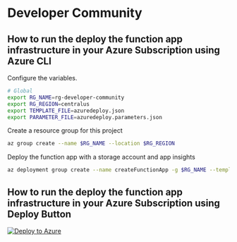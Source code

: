 # Developer Community

## How to run the deploy the function app infrastructure in your Azure Subscription using Azure CLI


Configure the variables.

```bash
# Global
export RG_NAME=rg-developer-community
export RG_REGION=centralus
export TEMPLATE_FILE=azuredeploy.json
export PARAMETER_FILE=azuredeploy.parameters.json

```

Create a resource group for this project

```bash
az group create --name $RG_NAME --location $RG_REGION
```

Deploy the function app with a storage account and app insights 

```bash
az deployment group create --name createFunctionApp -g $RG_NAME --template-file $TEMPLATE_FILE --parameters $PARAMETER_FILE
```

## How to run the deploy the function app infrastructure in your Azure Subscription using Deploy Button

[![Deploy to Azure](https://aka.ms/deploytoazurebutton)](https://portal.azure.com/#create/Microsoft.Template/uri/https%3A%2F%2Fraw.githubusercontent.com%2Fjmasengeshomsft%2Fpoc-table-storage-api-deploy-button%2Fmain%2Fpoc-table-storage-api-deploy-button%2Finfrastructure%2Fazuredeploy.json)

<!-- 
Under app/src, if not present, create a settings file for the function app named **local.settings.json** in app/src with the following configurations:

```bash
{
    "IsEncrypted": false,
    "Values": {
      "ScrapAppOptions:ChromeDriverExecutablePath": "<LOCATION OF THE CHROMIUM EXECUTABLE>",
      "ScrapAppOptions:OutputFolderPath": "<LOCATION OF THE OUTPUT FILE IF FUBLISHING LOCALLY>",
      "ScrapAppOptions:PublishEnvironment": "<AZURE | LOCAL | any other value>",
      "AzureWebJobsStorage": "<AZURE STORAGE CONNECTION STRING>",
      "AzureStorageOptions:StorageAccountName": "<AZURE STORAGE ACCOUNT NAME>",
      "AzureStorageOptions:SkillTableStorageName": "<AZURE TABLE STORAGE : FacetSkills>",
      "AzureStorageOptions:StorageAccountKey": "<STORAGE ACCOUNT KEY>",
      "FUNCTIONS_WORKER_RUNTIME": "dotnet"
    }
  }
```

**Downloading the Chrome Driver**

* Based on the version of Chrome you have on your workstation, download the corresponding Chromium version here: https://chromedriver.chromium.org/downloads
* Extract the executable in ScrapAppOptions:ChromeDriverExecutablePath

**Specify how and where to publishing the output**

* Specify ScrapAppOptions:PublishEnvironment:
   * **AZURE**: To publish to an azure table storage specified in **AzureStorageOptions:SkillTableStorageName**
   * **LOCAL**: To publish to a local folder specified in **ScrapAppOptions:OutputFolderPath** (under OutputFiles folder). Choose a location outside of the project repo
   * Any other value: Publish to Console

**Running the project**
* Make sure your environment is set up to run .Net core functions (Install .net SDK, and Functions Core Tools)
* Kick of the project by running:

```bash
cd app/src
func start
```

Once the functions are up and running, using tools such as Postman, make the following calls:

1. **GET: http://localhost:7071/api/ScrapUrlLocalFunc?scrapingSession=false**. 
  * Adjust the port if your function started on a different port other than 7071 
  * With the newely opened Chrome session, login into your LinkedId account as you normally do. Leave the window open
2.  Using another window in Postman
  * **GET: http://localhost:7071/api/ScrapUrlLocalFunc?company=<COMPANYKEY>&scrapingSession=true**
  * To find a company key, visit the company page and find which string LinkedIn uses in the url. For example, Caterpillar is "caterpillar-inc"
  * Let the app running until finished -->
